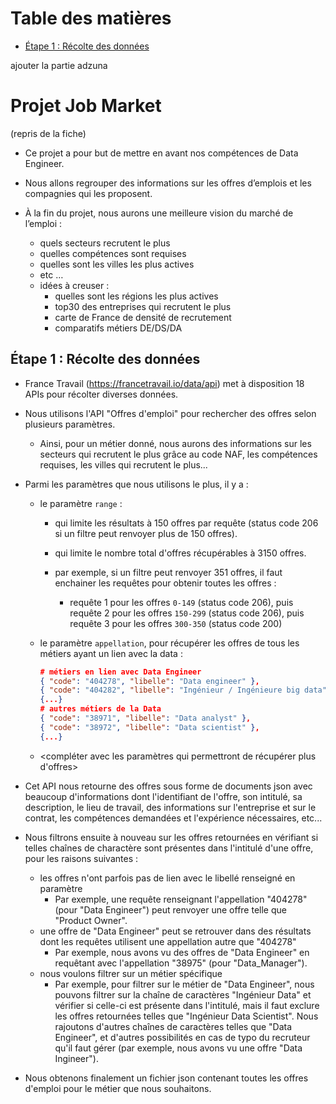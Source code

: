 # Table des matières

- [Étape 1 : Récolte des données](#étape-1--récolte-des-données)

ajouter la partie adzuna

# Projet Job Market


(repris de la fiche)

- Ce projet a pour but de mettre en avant nos compétences de Data Engineer.

- Nous allons regrouper des informations sur les offres d’emplois et les compagnies qui les proposent.

- À la fin du projet, nous aurons une meilleure vision du marché de l’emploi :
  - quels secteurs recrutent le plus
  - quelles compétences sont requises
  - quelles sont les villes les plus actives
  - etc …
  - idées à creuser :
    - quelles sont les régions les plus actives
    - top30 des entreprises qui recrutent le plus
    - carte de France de densité de recrutement
    - comparatifs métiers DE/DS/DA



## Étape 1 : Récolte des données

- France Travail (https://francetravail.io/data/api) met à disposition 18 APIs pour récolter diverses données.
- Nous utilisons l'API "Offres d'emploi" pour rechercher des offres selon plusieurs paramètres.
  - Ainsi, pour un métier donné, nous aurons des informations sur les secteurs qui recrutent le plus grâce au code NAF, les compétences requises, les villes qui recrutent le plus...

- Parmi les paramètres que nous utilisons le plus, il y a :

  - le paramètre `range` :
    - qui limite les résultats à 150 offres par requête (status code 206 si un filtre peut renvoyer plus de 150 offres).
    - qui limite le nombre total d'offres récupérables à 3150 offres.

    - par exemple, si un filtre peut renvoyer 351 offres, il faut enchainer les requêtes pour obtenir toutes les offres :
      - requête 1 pour les offres `0-149` (status code 206), puis requête 2 pour les offres `150-299` (status code 206), puis requête 3 pour les offres `300-350` (status code 200)

  - le paramètre `appellation`, pour récupérer les offres de tous les métiers ayant un lien avec la data :

    ```json
    # métiers en lien avec Data Engineer
    { "code": "404278", "libelle": "Data engineer" },
    { "code": "404282", "libelle": "Ingénieur / Ingénieure big data" },
    {...}
    # autres métiers de la Data
    { "code": "38971", "libelle": "Data analyst" },
    { "code": "38972", "libelle": "Data scientist" },
    {...}
    ```
  - <compléter avec les paramètres qui permettront de récupérer plus d'offres>

- Cet API nous retourne des offres sous forme de documents json avec beaucoup d'informations dont l'identifiant de l'offre, son intitulé, sa description, le lieu de travail, des informations sur l'entreprise et sur le contrat, les compétences demandées et l'expérience nécessaires, etc...

- Nous filtrons ensuite à nouveau sur les offres retournées en vérifiant si telles chaînes de charactère sont présentes dans l'intitulé d'une offre, pour les raisons suivantes :
  - les offres n'ont parfois pas de lien avec le libellé renseigné en paramètre
    - Par exemple, une requête renseignant l'appellation "404278" (pour "Data Engineer") peut renvoyer une offre telle que "Product Owner".
  - une offre de "Data Engineer" peut se retrouver dans des résultats dont les requêtes utilisent une appellation autre que "404278"
    - Par exemple, nous avons vu des offres de "Data Engineer" en requêtant avec l'appellation "38975" (pour "Data_Manager").
  - nous voulons filtrer sur un métier spécifique
    - Par exemple, pour filtrer sur le métier de "Data Engineer", nous pouvons filtrer sur la chaîne de caractères "Ingénieur Data" et vérifier si celle-ci est présente dans l'intitulé, mais il faut exclure les offres retournées telles que "Ingénieur Data Scientist". Nous rajoutons d'autres chaînes de caractères telles que "Data Engineer", et d'autres possibilités en cas de typo du recruteur qu'il faut gérer (par exemple, nous avons vu une offre "Data Ingineer").

- Nous obtenons finalement un fichier json contenant toutes les offres d'emploi pour le métier que nous souhaitons.